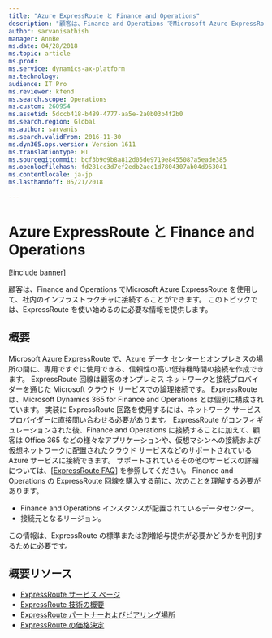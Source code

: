 ```yaml
---
title: "Azure ExpressRoute と Finance and Operations"
description: "顧客は、Finance and Operations でMicrosoft Azure ExpressRoute を使用して、社内のインフラストラクチャに接続することができます。 このトピックでは、ExpressRoute を使い始めるのに必要な情報を提供します。"
author: sarvanisathish
manager: AnnBe
ms.date: 04/28/2018
ms.topic: article
ms.prod: 
ms.service: dynamics-ax-platform
ms.technology: 
audience: IT Pro
ms.reviewer: kfend
ms.search.scope: Operations
ms.custom: 260954
ms.assetid: 5dccb418-b489-4777-aa5e-2a0b03b4f2b0
ms.search.region: Global
ms.author: sarvanis
ms.search.validFrom: 2016-11-30
ms.dyn365.ops.version: Version 1611
ms.translationtype: HT
ms.sourcegitcommit: bcf3b9d9b8a812d05de9719e8455087a5eade385
ms.openlocfilehash: fd281cc3d7ef2edb2aec1d7804307ab04d963041
ms.contentlocale: ja-jp
ms.lasthandoff: 05/21/2018

---
```


# <a name="azure-expressroute-and-finance-and-operations"></a>Azure ExpressRoute と Finance and Operations

[!include [banner](../includes/banner.md)]

顧客は、Finance and Operations でMicrosoft Azure ExpressRoute を使用して、社内のインフラストラクチャに接続することができます。 このトピックでは、ExpressRoute を使い始めるのに必要な情報を提供します。

<a name="overview"></a>概要
--------

Microsoft Azure ExpressRoute で、Azure データ センターとオンプレミスの場所の間に、専用ですぐに使用できる、信頼性の高い低待機時間の接続を作成できます。 ExpressRoute 回線は顧客のオンプレミス ネットワークと接続プロバイダーを通じた Microsoft クラウド サービスでの論理接続です。 ExpressRoute は、Microsoft Dynamics 365 for Finance and Operations とは個別に構成されています。 実装に ExpressRoute 回路を使用するには、ネットワーク サービス プロバイダーに直接問い合わせる必要があります。 ExpressRoute がコンフィギュレーションされた後、Finance and Operations に接続することに加えて、顧客は Office 365 などの様々なアプリケーションや、仮想マシンへの接続および仮想ネットワークに配置されたクラウド サービスなどのサポートされている Azure サービスに接続できます。 サポートされているその他のサービスの詳細については、[[ExpressRoute FAQ](/azure/expressroute/expressroute-faqs)] を参照してください。 Finance and Operations の ExpressRoute 回線を購入する前に、次のことを理解する必要があります。

-   Finance and Operations インスタンスが配置されているデータセンター。
-   接続元となるリージョン。

この情報は、ExpressRoute の標準または割増給与提供が必要かどうかを判別するために必要です。

## <a name="resources-for-getting-started"></a>概要リソース
-   [ExpressRoute サービス ページ](https://azure.microsoft.com/en-us/services/expressroute/)
-   [ExpressRoute 技術の概要](https://azure.microsoft.com/en-us/documentation/articles/expressroute-introduction/)
-   [ExpressRoute パートナーおよびピアリング場所](https://azure.microsoft.com/en-us/documentation/articles/expressroute-locations/)
-   [ExpressRoute の価格決定](https://azure.microsoft.com/en-us/pricing/details/expressroute/)






